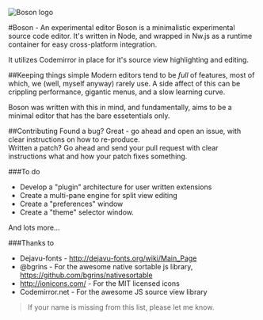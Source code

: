 ![Boson logo](https://raw.githubusercontent.com/isdampe/BosonEditorExperimental/master/assets/boson/media/logo.png)

#Boson - An experimental editor
Boson is a minimalistic experimental source code editor. It's written in Node, and wrapped in
Nw.js as a runtime container for easy cross-platform integration.

It utilizes Codemirror in place for it's source view highlighting and editing.

##Keeping things simple
Modern editors tend to be _full_ of features, most of which, we (well, myself anyway) rarely use. A side affect of
this can be crippling performance, gigantic menus, and a slow learning curve.

Boson was written with this in mind, and fundamentally, aims to be a minimal editor that has the bare essetentials
only.

##Contributing
Found a bug? Great - go ahead and open an issue, with clear instructions on how to re-produce.  
Written a patch? Go ahead and send your pull request with clear instructions what and how your patch fixes something.

###To do
* Develop a "plugin" architecture for user written extensions  
* Create a multi-pane engine for split view editing
* Create a "preferences" window
* Create a "theme" selector window. 

And lots more...

###Thanks to
* Dejavu-fonts - http://dejavu-fonts.org/wiki/Main_Page
* @bgrins - For the awesome native sortable js library, https://github.com/bgrins/nativesortable
* http://ionicons.com/ - For the MIT licensed icons
* Codemirror.net - For the awesome JS source view library

> If your name is missing from this list, please let me know.